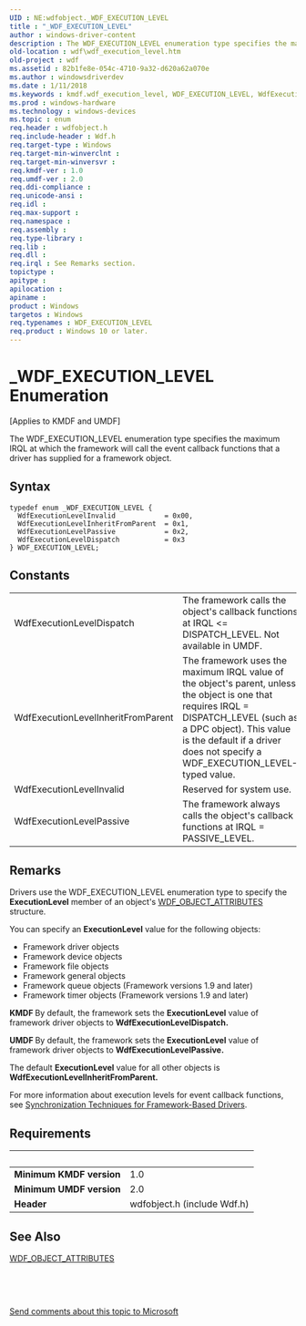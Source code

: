 ```yaml
---
UID : NE:wdfobject._WDF_EXECUTION_LEVEL
title : "_WDF_EXECUTION_LEVEL"
author : windows-driver-content
description : The WDF_EXECUTION_LEVEL enumeration type specifies the maximum IRQL at which the framework will call the event callback functions that a driver has supplied for a framework object.
old-location : wdf\wdf_execution_level.htm
old-project : wdf
ms.assetid : 82b1fe8e-054c-4710-9a32-d620a62a070e
ms.author : windowsdriverdev
ms.date : 1/11/2018
ms.keywords : kmdf.wdf_execution_level, WDF_EXECUTION_LEVEL, WdfExecutionLevelInheritFromParent, _WDF_EXECUTION_LEVEL, wdfobject/WDF_EXECUTION_LEVEL, wdfobject/WdfExecutionLevelPassive, DFGenObjectRef_f9a9ae20-9dba-4c23-910b-04c60e1f9539.xml, wdfobject/WdfExecutionLevelInvalid, WdfExecutionLevelPassive, WdfExecutionLevelDispatch, wdfobject/WdfExecutionLevelDispatch, wdfobject/WdfExecutionLevelInheritFromParent, WdfExecutionLevelInvalid, wdf.wdf_execution_level, WDF_EXECUTION_LEVEL enumeration
ms.prod : windows-hardware
ms.technology : windows-devices
ms.topic : enum
req.header : wdfobject.h
req.include-header : Wdf.h
req.target-type : Windows
req.target-min-winverclnt : 
req.target-min-winversvr : 
req.kmdf-ver : 1.0
req.umdf-ver : 2.0
req.ddi-compliance : 
req.unicode-ansi : 
req.idl : 
req.max-support : 
req.namespace : 
req.assembly : 
req.type-library : 
req.lib : 
req.dll : 
req.irql : See Remarks section.
topictype : 
apitype : 
apilocation : 
apiname : 
product : Windows
targetos : Windows
req.typenames : WDF_EXECUTION_LEVEL
req.product : Windows 10 or later.
---
```


# _WDF_EXECUTION_LEVEL Enumeration
<p class="CCE_Message">[Applies to KMDF and UMDF]

The WDF_EXECUTION_LEVEL enumeration type specifies the maximum IRQL at which the framework will call the event callback functions that a driver has supplied for a framework object.

## Syntax
````
typedef enum _WDF_EXECUTION_LEVEL { 
  WdfExecutionLevelInvalid            = 0x00,
  WdfExecutionLevelInheritFromParent  = 0x1,
  WdfExecutionLevelPassive            = 0x2,
  WdfExecutionLevelDispatch           = 0x3
} WDF_EXECUTION_LEVEL;
````

## Constants

<table>

<tr>
<td>WdfExecutionLevelDispatch</td>
<td>The framework calls the object's callback functions at IRQL &lt;= DISPATCH_LEVEL. Not available in UMDF.</td>
</tr>

<tr>
<td>WdfExecutionLevelInheritFromParent</td>
<td>The framework uses the maximum IRQL value of the object's parent, unless the object is one that requires IRQL = DISPATCH_LEVEL (such as a DPC object). This value is the default if a driver does not specify a WDF_EXECUTION_LEVEL-typed value.</td>
</tr>

<tr>
<td>WdfExecutionLevelInvalid</td>
<td>Reserved for system use.</td>
</tr>

<tr>
<td>WdfExecutionLevelPassive</td>
<td>The framework always calls the object's callback functions at IRQL = PASSIVE_LEVEL.</td>
</tr>
</table>

## Remarks

Drivers use the WDF_EXECUTION_LEVEL enumeration type to specify the <b>ExecutionLevel</b> member of an object's <a href="..\wdfobject\ns-wdfobject-_wdf_object_attributes.md">WDF_OBJECT_ATTRIBUTES</a> structure.

You can specify an <b>ExecutionLevel</b> value for the following objects:
<ul>
<li>
Framework driver objects

</li>
<li>
Framework device objects

</li>
<li>
Framework file objects

</li>
<li>
Framework general objects

</li>
<li>
Framework queue objects (Framework versions 1.9 and later)

</li>
<li>
Framework timer objects (Framework versions 1.9 and later)

</li>
</ul><b>KMDF </b>By default, the framework sets the <b>ExecutionLevel</b> value of framework driver objects to <b>WdfExecutionLevelDispatch.</b>

<b>UMDF </b>By default, the framework sets the <b>ExecutionLevel</b> value of framework driver objects to <b>WdfExecutionLevelPassive.</b>

The default <b>ExecutionLevel</b> value for all other objects is <b>WdfExecutionLevelInheritFromParent.</b>

For more information about execution levels for event callback functions, see <a href="https://docs.microsoft.com/en-us/windows-hardware/drivers/wdf/synchronization-techniques-for-wdf-drivers">Synchronization Techniques for Framework-Based Drivers</a>.

## Requirements
| &nbsp; | &nbsp; |
| ---- |:---- |
| **Minimum KMDF version** | 1.0 |
| **Minimum UMDF version** | 2.0 |
| **Header** | wdfobject.h (include Wdf.h) |

## See Also

<a href="..\wdfobject\ns-wdfobject-_wdf_object_attributes.md">WDF_OBJECT_ATTRIBUTES</a>

 

 

<a href="mailto:wsddocfb@microsoft.com?subject=Documentation%20feedback [wdf\wdf]:%20WDF_EXECUTION_LEVEL enumeration%20 RELEASE:%20(1/11/2018)&amp;body=%0A%0APRIVACY STATEMENT%0A%0AWe use your feedback to improve the documentation. We don't use your email address for any other purpose, and we'll remove your email address from our system after the issue that you're reporting is fixed. While we're working to fix this issue, we might send you an email message to ask for more info. Later, we might also send you an email message to let you know that we've addressed your feedback.%0A%0AFor more info about Microsoft's privacy policy, see http://privacy.microsoft.com/en-us/default.aspx." title="Send comments about this topic to Microsoft">Send comments about this topic to Microsoft</a>